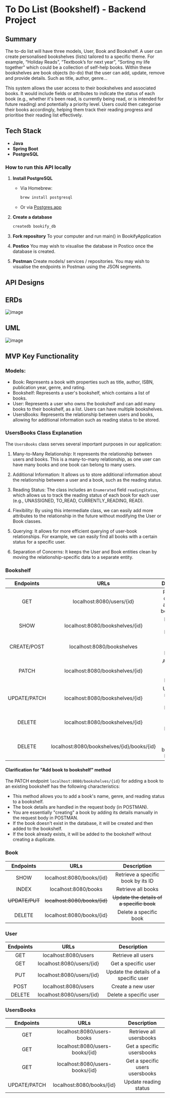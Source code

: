 # To Do List (Bookshelf) - Backend Project

## Summary
The to-do list will have three models, User, Book and Bookshelf. A user can create personalised bookshelves (lists) tailored to a specific theme. For example,  “Holiday Reads”, “Textbook’s for next year”, “Sorting my life together” which could be a collection of self-help books. Within these bookshelves are book objects (to-do) that the user can add, update, remove and provide details. Such as title, author, genre…

This system allows the user access to their bookshelves and associated books. It would include fields or attributes to indicate the status of each book (e.g., whether it's been read, is currently being read, or is intended for future reading) and potentially a priority level. Users could then categorise their books accordingly, helping them track their reading progress and prioritise their reading list effectively.

## Tech Stack

- **Java**
- **Spring Boot**
- **PostgreSQL**

### How to run this API locally

1. **Install PostgreSQL**
   - Via Homebrew:
     ```sh
     brew install postgresql
     ```
   - Or via [Postgres.app](https://postgresapp.com)
  
2. **Create a database**
   ```sh
   createdb bookify_db

3. **Fork repository**
   To your computer and run main() in BookifyApplication

4. **Postico**
   You may wish to visualise the database in Postico once the database is created.

5. **Postman**
   Create models/ services / repositories.
   You may wish to visualise the endpoints in Postman using the JSON segments.


## API Designs

## ERDs
![image](https://github.com/ornerykiwi/Bookify/assets/111086837/f6afba0d-52b6-4d69-a14d-8fa227ff3706)



## UML
![image](https://github.com/ornerykiwi/Bookify/assets/111086837/cd0486f8-c0fb-4c59-8efc-7a3b82102477)

  
## MVP Key Functionality

### Models:
- Book: Represents a book with properties such as title, author, ISBN, publication year, genre, and rating.
- Bookshelf: Represents a user's bookshelf, which contains a list of books.
- User: Represents a user who owns the bookshelf and can add many books to their bookshelf, as a list. Users can have multiple bookshelves.
- UsersBooks: Represents the relationship between users and books, allowing for additional information such as reading status to be stored.

### UsersBooks Class Explanation

The `UsersBooks` class serves several important purposes in our application:

1. Many-to-Many Relationship: It represents the relationship between users and books. This is a many-to-many relationship, as one user can have many books and one book can belong to many users.

2. Additional Information: It allows us to store additional information about the relationship between a user and a book, such as the reading status.

3. Reading Status: The class includes an `Enumerated` field `readingStatus`, which allows us to track the reading status of each book for each user (e.g., UNASSIGNED, TO_READ, CURRENTLY_READING, READ).

4. Flexibility: By using this intermediate class, we can easily add more attributes to the relationship in the future without modifying the User or Book classes.

5. Querying: It allows for more efficient querying of user-book relationships. For example, we can easily find all books with a certain status for a specific user.

6. Separation of Concerns: It keeps the User and Book entities clean by moving the relationship-specific data to a separate entity.




### Bookshelf

| Endpoints        | URLs           | Description  |
| :-------------: |:-------------:| :-----:|
| GET      | localhost:8080/users/{id}| Retrieve all of a user’s associated bookshelves |
| SHOW   | localhost:8080/bookshelves/{id} |  Retrieve a specific bookshelf |
| CREATE/POST | localhost:8080/bookshelves| Create a new bookshelf |
|PATCH | localhost:8080/bookshelves/{id} | Add a book to an existing bookshelf|
| UPDATE/PATCH | localhost:8080/bookshelves/{id} | Update the name of a specific bookshelf |
|DELETE |localhost:8080/bookshelves/{id}|Delete a specific bookshelf|
|DELETE |localhost:8080/bookshelves/{id}/books/{id}|Delete a specific book from a bookshelf|


#### Clarification for "Add book to bookshelf" method

The PATCH endpoint `localhost:8080/bookshelves/{id}` for adding a book to an existing bookshelf has the following characteristics:

* This method allows you to add a book's name, genre, and reading status to a bookshelf.
* The book details are handled in the request body (in POSTMAN).
* You are essentially "creating" a book by adding its details manually in the request body in POSTMAN.
* If the book doesn't exist in the database, it will be created and then added to the bookshelf.
* If the book already exists, it will be added to the bookshelf without creating a duplicate.





### Book

| Endpoints        | URLs           | Description  |
| :-------------: |:-------------:| :-----:|
| SHOW | localhost:8080/books/{id} | Retrieve a specific book by its ID |
| INDEX | localhost:8080/books | Retrieve all books |
| ~~UPDATE/PUT~~ | ~~localhost:8080/books/{id}~~ | ~~Update the details of a specific book~~ |
|DELETE|localhost:8080/books/{id}| Delete a specific book |


### User

| Endpoints        | URLs           | Description  |
| :-------------: |:-------------:| :-----:|
| GET | localhost:8080/users | Retrieve all users|
| GET| localhost:8080/users/{id}| Get a specific user |
|PUT | localhost:8080/users/{id} | Update the details of a specific user|
|POST|localhost:8080/users | Create a new user |
|DELETE|localhost:8080/users/{id}| Delete a specific user |

### UsersBooks
| Endpoints        | URLs           | Description  |
| :-------------: |:-------------:| :-----:|
| GET | localhost:8080/users-books | Retrieve all usersbooks|
| GET| localhost:8080/users-books/{id}| Get a specific usersbooks |
| GET| localhost:8080/users-books/{id}| Get a specific users usersbooks |
| UPDATE/PATCH | localhost:8080/books/{id} | Update reading status |
